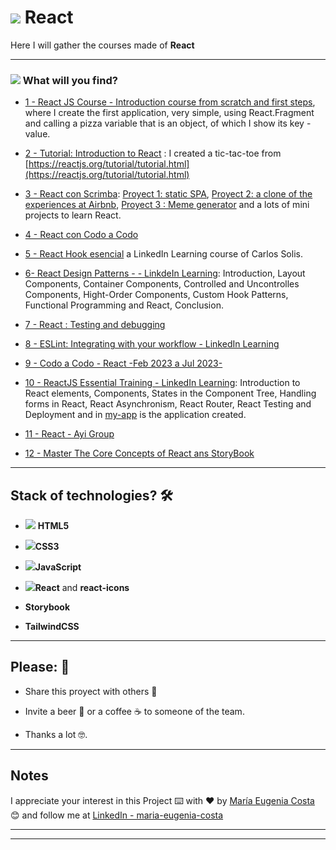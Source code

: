 # <img src="https://img.icons8.com/bubbles/40/null/react.png"/> React 

Here I will gather the courses made of **React**

---

### <img src="https://img.icons8.com/external-others-zufarizal-robiyanto/30/null/external-lup-mutualiz-ui-essential-others-zufarizal-robiyanto.png"/> What will you find?

- [1 - React JS Course - Introduction course from scratch and first steps](https://github.com/eugenia1984/react-varios-cursos/tree/main/01_react_js_curso_de_introduccion_desde_cero_primeros_pasos), where I create the first application, very simple, using React.Fragment and calling a pizza variable that is an object, of which I show its key - value.

- [2 - Tutorial: Introduction to React](https://github.com/eugenia1984/react-varios-cursos/tree/main/02_tutorial_introduccion_a_react) : I created a tic-tac-toe from [https://reactjs.org/tutorial/tutorial.html](https://reactjs.org/tutorial/tutorial.html)

- [3 - React con Scrimba](https://github.com/eugenia1984/react-varios-cursos/tree/main/03_scrimba): [Proyect 1: static SPA](https://github.com/eugenia1984/scrimba-project1), [Proyect 2: a clone of the experiences at Airbnb](https://github.com/eugenia1984/scrimba-project2), [Proyect 3 : Meme generator](https://github.com/eugenia1984/scrimba-proyect3) and a lots of mini projects to learn React.

- [4 - React con Codo a Codo](https://github.com/eugenia1984/react-varios-cursos/tree/main/04_codo_a_codo_react)

- [5 - React Hook esencial](https://github.com/eugenia1984/react-varios-cursos/tree/main/05_react_hook_esencial) a LinkedIn Learning course of Carlos Solis.

- [6- React Design Patterns - - LinkdeIn Learning](https://github.com/eugenia1984/react-varios-cursos/tree/main/06_react_design_patterns): Introduction, Layout Components, Container Components, Controlled and Uncontrolles Components, Hight-Order Components, Custom Hook Patterns, Functional Programming and React, Conclusion.

- [7 - React : Testing and debugging](https://github.com/eugenia1984/react-varios-cursos/tree/main/07-react-testing-and-debugging)

- [ 8 - ESLint: Integrating with your workflow - LinkedIn Learning](https://github.com/eugenia1984/react-varios-cursos/tree/main/08-eslint-integrating-with-your-workflow)

- [9 - Codo a Codo - React -Feb 2023 a Jul 2023-](https://github.com/eugenia1984/react-varios-cursos/tree/main/09_cac_react)

- [10 - ReactJS Essential Training - LinkedIn Learning](https://github.com/eugenia1984/react-varios-cursos/tree/main/react_js_essential_training): Introduction to React elements, Components, States in the Component Tree, Handling forms in React, React Asynchronism, React Router, React Testing and Deployment and in  [my-app](https://github.com/eugenia1984/react-varios-cursos/tree/main/react_js_essential_training/exercises/my-app) is the application created.

- [11 - React - Ayi Group](https://github.com/eugenia1984/react-varios-cursos/tree/main/11_react_ayi_group)

- [12 - Master The Core Concepts of React ans StoryBook](https://github.com/eugenia1984/react-varios-cursos/tree/main/12_the_core_comcepts_ef_react_and_storybook)
  
---

## Stack of technologies?  🛠️

- <img src="https://img.icons8.com/color/30/null/html-5--v1.png"/> **HTML5** 

- <img src="https://img.icons8.com/color/30/null/css3.png"/>**CSS3**

- <img src="https://img.icons8.com/color/30/null/javascript--v1.png"/>**JavaScript** 

- <img src="https://img.icons8.com/bubbles/30/null/react.png"/>**React** and **react-icons**

- **Storybook**

- **TailwindCSS**

---
 


## Please: 🎁

* Share this proyect with others 📢
  
* Invite a beer 🍺 or a coffee ☕  to someone of the team.
  
* Thanks a lot 🤓.


---

## Notes

I appreciate your interest in this Project ⌨️ with ❤️ by [María Eugenia Costa](https://github.com/eugenia1984) 😊 and follow me at [LinkedIn - maria-eugenia-costa](https://www.linkedin.com/in/maria-eugenia-costa/)

---
---
